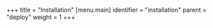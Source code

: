 +++
title = "Installation"
[menu.main]
  identifier = "installation"
  parent = "deploy"
  weight = 1
+++